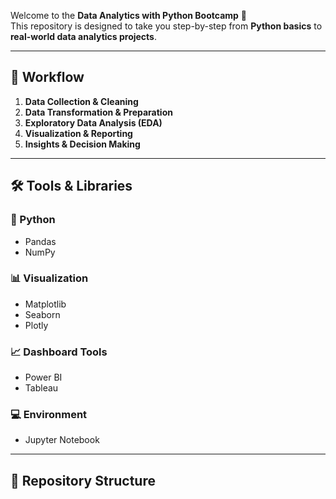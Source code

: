 
Welcome to the **Data Analytics with Python Bootcamp** 🚀  
This repository is designed to take you step-by-step from **Python basics** to **real-world data analytics projects**.

---

## 🧩 Workflow

1. **Data Collection & Cleaning**
2. **Data Transformation & Preparation**
3. **Exploratory Data Analysis (EDA)**
4. **Visualization & Reporting**
5. **Insights & Decision Making**

---

## 🛠 Tools & Libraries

### 🐍 Python
- Pandas  
- NumPy  

### 📊 Visualization
- Matplotlib  
- Seaborn  
- Plotly  

### 📈 Dashboard Tools
- Power BI  
- Tableau  

### 💻 Environment
- Jupyter Notebook  

---

## 📂 Repository Structure

